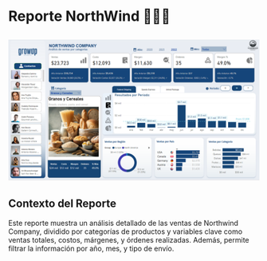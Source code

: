 # Reporte NorthWind 👨‍💼🏢
![alt text](img.png)
-
## Contexto del Reporte
Este reporte muestra un análisis detallado de las ventas de Northwind Company, dividido por categorías de productos y variables clave como ventas totales, costos, márgenes, y órdenes realizadas. Además, permite filtrar la información por año, mes, y tipo de envío.

